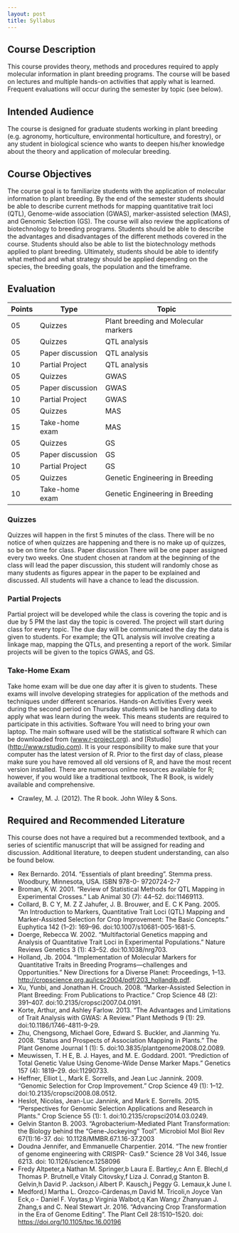 ```yaml
---
layout: post
title: Syllabus
---
```




## Course Description
This course provides theory, methods and procedures required to apply molecular information in plant breeding
programs. The course will be based on lectures and multiple hands-on activities that apply what is learned.
Frequent evaluations will occur during the semester by topic (see below).

## Intended Audience
The course is designed for graduate students working in plant breeding (e.g. agronomy, horticulture, environmental
horticulture, and forestry), or any student in biological science who wants to deepen his/her knowledge about the
theory and application of molecular breeding.

## Course Objectives
The course goal is to familiarize students with the application of molecular information to plant breeding. By the end
of the semester students should be able to describe current methods for mapping quantitative trait loci (QTL),
Genome-wide association (GWAS), marker-assisted selection (MAS), and Genomic Selection (GS). The course will
also review the applications of biotechnology to breeding programs. Students should be able to describe the
advantages and disadvantages of the different methods covered in the course. Students should also be able to list
the biotechnology methods applied to plant breeding. Ultimately, students should be able to identify what method
and what strategy should be applied depending on the species, the breeding goals, the population and the
timeframe.

## Evaluation

Points  | Type | Topic
------------- | ------------- | -------------------
05  | Quizzes | Plant breeding and Molecular markers
05  | Quizzes | QTL analysis
05  | Paper discussion | QTL analysis
10  | Partial Project | QTL analysis
05  | Quizzes | GWAS
05  | Paper discussion | GWAS
10  | Partial Project | GWAS
05  | Quizzes | MAS
15  | Take-home exam | MAS
05  | Quizzes | GS
05  | Paper discussion | GS
10  | Partial Project | GS
05  | Quizzes | Genetic Engineering in Breeding
10  | Take-home exam | Genetic Engineering in Breeding

### Quizzes
Quizzes will happen in the first 5 minutes of the class. There will be no notice of when quizzes are happening and
there is no make up of quizzes, so be on time for class.
Paper discussion
There will be one paper assigned every two weeks. One student chosen at random at the beginning of the class will
lead the paper discussion, this student will randomly chose as many students as figures appear in the paper to be
explained and discussed. All students will have a chance to lead the discussion.

### Partial Projects
Partial project will be developed while the class is covering the topic and is due by 5 PM the last day the topic is
covered. The project will start during class for every topic. The due day will be communicated the day the data is
given to students. For example; the QTL analysis will involve creating a linkage map, mapping the QTLs, and
presenting a report of the work. Similar projects will be given to the topics GWAS, and GS.

### Take-Home Exam
Take home exam will be due one day after it is given to students. These exams will involve developing strategies
for application of the methods and techniques under different scenarios.
Hands-on Activities
Every week during the second period on Thursday students will be handling data to apply what was learn during
the week. This means students are required to participate in this activities.
Software
You will need to bring your own laptop. The main software used will be the statistical software R which can be
downloaded from (www.r-project.org). and [Rstudio] (http://www.rstudio.com). It is your responsibility to make sure
that your computer has the latest version of R. Prior to the first day of class, please make sure you have removed
all old versions of R, and have the most recent version installed.
There are numerous online resources available for R; however, if you would like a traditional textbook, The R Book,
is widely available and comprehensive.

- Crawley, M. J. (2012). The R book. John Wiley & Sons.

## Required and Recommended Literature
This course does not have a required but a recommended textbook, and a series of scientific manuscript that will
be assigned for reading and discussion. Additional literature, to deepen student understanding, can also be found
below.
- Rex Bernardo. 2014. “Essentials of plant breeding”. Stemma press. Woodbury, Minnesota, USA. ISBN 978-0-
9720724-2-7
- Broman, K W. 2001. “Review of Statistical Methods for QTL Mapping in Experimental Crosses.” Lab Animal 30 (7):
44–52. doi:11469113.
- Collard, B. C Y, M. Z Z Jahufer, J. B. Brouwer, and E. C K Pang. 2005. “An Introduction to Markers, Quantitative
Trait Loci (QTL) Mapping and Marker-Assisted Selection for Crop Improvement: The Basic
Concepts.” Euphytica 142 (1–2): 169–96. doi:10.1007/s10681-005-1681-5.
- Doerge, Rebecca W. 2002. “Multifactorial Genetics mapping and Analysis of Quantitative Trait Loci in Experimental
Populations.” Nature Reviews Genetics 3 (1): 43–52. doi:10.1038/nrg703.
- Holland, Jb. 2004. “Implementation of Molecular Markers for Quantitative Traits in Breeding Programs—challenges
and Opportunities.” New Directions for a Diverse Planet: Proceedings, 1–13.
http://cropscience.org.au/icsc2004/pdf/203_hollandjb.pdf.
- Xu, Yunbi, and Jonathan H. Crouch. 2008. “Marker-Assisted Selection in Plant Breeding: From Publications to
Practice.” Crop Science 48 (2): 391–407. doi:10.2135/cropsci2007.04.0191.
- Korte, Arthur, and Ashley Farlow. 2013. “The Advantages and Limitations of Trait Analysis with GWAS: A
Review.” Plant Methods 9 (1): 29. doi:10.1186/1746-4811-9-29.
- Zhu, Chengsong, Michael Gore, Edward S. Buckler, and Jianming Yu. 2008. “Status and Prospects of Association
Mapping in Plants.” The Plant Genome Journal 1 (1): 5. doi:10.3835/plantgenome2008.02.0089.
- Meuwissen, T. H E, B. J. Hayes, and M. E. Goddard. 2001. “Prediction of Total Genetic Value Using Genome-Wide
Dense Marker Maps.” Genetics 157 (4): 1819–29. doi:11290733.
- Heffner, Elliot L., Mark E. Sorrells, and Jean Luc Jannink. 2009. “Genomic Selection for Crop Improvement.” Crop
Science 49 (1): 1–12. doi:10.2135/cropsci2008.08.0512.
- Heslot, Nicolas, Jean-Luc Jannink, and Mark E. Sorrells. 2015. “Perspectives for Genomic Selection Applications
and Research in Plants.” Crop Science 55 (1): 1. doi:10.2135/cropsci2014.03.0249.
- Gelvin Stanton B. 2003. “Agrobacterium-Mediated Plant Transformation: the Biology behind the “Gene-Jockeying”
Tool”. Microbiol Mol Biol Rev 67(1):16-37. doi: 10.1128/MMBR.67.1.16-37.2003
- Doudna Jennifer, and Emmanuelle Charpentier. 2014. “The new frontier of genome engineering with CRISPR-
Cas9.” Science 28 Vol 346, Issue 6213. doi: 10.1126/science.1258096
- Fredy Altpeter,a Nathan M. Springer,b Laura E. Bartley,c Ann E. Blechl,d Thomas P. Brutnell,e Vitaly Citovsky,f
Liza J. Conrad,g Stanton B. Gelvin,h David P. Jackson,i Albert P. Kausch,j Peggy G. Lemaux,k June I.
- Medford,l Martha L. Orozco-Cárdenas,m David M. Tricoli,n Joyce Van Eck,o - Daniel F. Voytas,p Virginia
Walbot,q Kan Wang,r Zhanyuan J. Zhang,s and C. Neal Stewart Jr. 2016. “Advancing Crop Transformation in
the Era of Genome Editing”. The Plant Cell 28:1510–1520. doi: https://doi.org/10.1105/tpc.16.00196
